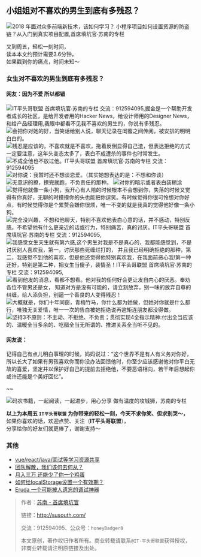 ## 小姐姐对不喜欢的男生到底有多残忍？

![2018 年面对众多前端新技术，该如何学习？ 小程序项目如何设置资源的防盗链？从入门到真实项目配置,首席填坑官∙苏南的专栏](./_banner/banner02.png "小程序项目如何设置资源的防盗链？")

又到周五，轻松一刻时间，<br/>
读本本文约预计需要3.6分钟，<br/>
如果戳到你的痛点，时间未知～

### 女生对不喜欢的男生到底有多残忍？
#### 网友：因为不爱 所以都错

![IT平头哥联盟 首席填坑官∙苏南的专栏 交流：912594095,掘金是一个帮助开发者成长的社区，是给开发者用的Hacker News，给设计师用的Designer News，和给产品经理用,我眼中都看不见我不喜欢的男生的，你说有多残忍。](./_images/sister01.png)
![会把你对她的好，当笑话给别人说，聊天记录在闺蜜之间传阅，被安排的明明白白的。](./_images/sister02.png)
![残忍是应该的，不喜欢就是不喜欢，拖着反倒显得自己渣，但表达拒绝的方式一定要注意，这年头变态太多了，表白不成遭杀的事件也时常发生。](./_images/sister03.png)
![不成全他也不放过他。IT平头哥联盟 首席填坑官∙苏南的专栏 交流：912594095](./_images/sister04.png)
![对你说：我暂时还不想谈恋爱。（其实她想表达的是：不想和你谈）](./_images/sister05.png)
![无意识的撩，撩完就跑，不负责任的那种。](./_images/sister06.png)
![对你的暗示或者表白装糊涂](./_images/sister07.png)
![觉得他就像一条小狗，我开心有人陪的时候根本不会想到你，失落的时候又觉得有你真好，无聊的时摸摸你的头也能把你逗笑。有时候觉得你很可怜想对你好点，有时候觉得你是个累赘会嫌你很烦，唯一不变的就是我真的觉得他好像一条小狗。](./_images/sister07.png)
![完全没兴趣，不想和他聊天，特别不喜欢他表白心意的话，并不感动，特别反感。不希望他有什么更亲近的话或行为，特别痛苦，真的讨厌。IT平头哥联盟 首席填坑官∙苏南的专栏 交流：912594095,](./_images/sister08.png)
![我感觉女生天生就有第六感,这个男生对我是不是真心的，我都能感觉到，不是讨厌别人喜欢我，第一，讨厌那些死缠烂打的，
并且我已经明确拒绝的那种，第二，我感觉不到他的喜欢，但是他还觉得他特别喜欢我，在我面前恶心我!第一种还好，特别是第二种，把女生当傻子，装情圣！IT平头哥联盟 首席填坑官∙苏南的专栏 交流：912594095,](./_images/sister09.png )
![看到他发的消息，看都不想看。他对我的任何好会更让发自内心的厌恶。奉劝各位不管男还是女，
知道对方是没有可能的，请立刻放弃，别一味的放弃自尊的纠缠，给人添负担，别逼一个善良的人变得残忍！](./_images/sister10.png)
![大概就是，你们十年同窗，青梅竹马，你什么都为她做，但她对你就是什么都行，唯独无关爱情，唯一一次的告白被她拒绝说再逾矩连朋友都没得做。](./_images/sister11.png "IT平头哥联盟 首席填坑官∙苏南的专栏 交流：912594095")
![坚持3不原则：不主动、不拒绝、不负责；贯彻实现4全指示精神:付出全当应该的、温暖全当多余的、吃醋全当无所谓的、推进关系全当听不见的。
](./_images/sister12.png "IT平头哥联盟 首席填坑官∙苏南的专栏 交流：912594095")


#### 网友说：
记得自己有点儿明白事理的时候，妈妈说过：“这个世界不是有人有义务对你好，所以长大了如果有男孩喜欢你而你没办法回馈他时，你至少应该感谢他对你平白无故的喜爱，坚定并以保护好自己的提前去拒绝他，不要恶语相向，若干年后想起你或许还能是个美好回忆”。

~~


![码农书籍，一起阅读，一起进步，用心分享 做有温度的攻城狮，苏南的专栏](https://user-images.githubusercontent.com/18324563/50037312-da350b00-004a-11e9-8954-45d458c3991f.png "码农书籍，一起阅读，一起进步")


**以上为本周五 `IT平头哥联盟` 为你带来的轻松一刻，今天不求你笑、但求别哭～，** <br/>
如果你喜欢的话，欢迎点赞、关注（**IT平头哥联盟**），<br/>
分享给你的好友们就更棒了，谢谢支持～


### 其他
+ [vue/react/java/面试等学习资源共享 ](https://www.susouth.com/other/2018/12/05/shared/ "苏南的专栏")
+ [团队解散，我们该何去何从？](https://www.susouth.com/other/2018/11/28/layoffs/ "苏南的专栏")
+ [月入三万 还能少了你一个鸡蛋](https://www.susouth.com/other/2018/12/08/egg/ "苏南的专栏")
+ [如何给localStorage设置一个有效期？](https://www.susouth.com/js/2018/11/06/local-storage/ "苏南的专栏")
+ [Eruda 一个可能被人遗忘的调试神器](https://www.susouth.com/js/2018/12/16/eruda-debug/ "苏南的专栏")


> 作者：[苏南 - 首席填坑官](http://susouth.com/ "@IT·平头哥联盟-首席填坑官")
>
> 链接：http://susouth.com/
> 
> 交流：912594095、公众号：`honeyBadger8`
>
> 本文原创，著作权归作者所有。商业转载请联系`@IT·平头哥联盟`获得授权，非商业转载请注明原链接及出处。 